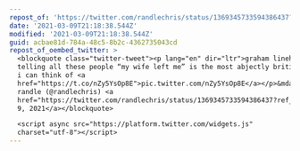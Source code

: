 ```yaml
---
repost_of: 'https://twitter.com/randlechris/status/1369345733594386437?s=12'
date: '2021-03-09T21:18:38.544Z'
modified: '2021-03-09T21:18:38.544Z'
guid: acbae81d-784a-48c5-8b2c-4362735043cd
repost_of_oembed_twitter: >
  <blockquote class="twitter-tweet"><p lang="en" dir="ltr">graham linehan
  telling all these people “my wife left me” is the most abjectly british thing
  i can think of <a
  href="https://t.co/nZy5YsOp8E">pic.twitter.com/nZy5YsOp8E</a></p>&mdash; chris
  randle (@randlechris) <a
  href="https://twitter.com/randlechris/status/1369345733594386437?ref_src=twsrc%5Etfw">March
  9, 2021</a></blockquote>

  <script async src="https://platform.twitter.com/widgets.js"
  charset="utf-8"></script>
---
```

 
